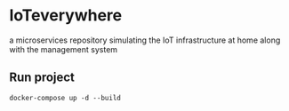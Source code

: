 # IoTeverywhere

a microservices repository simulating the IoT infrastructure at home along with the management system

## Run project

`docker-compose up -d --build`